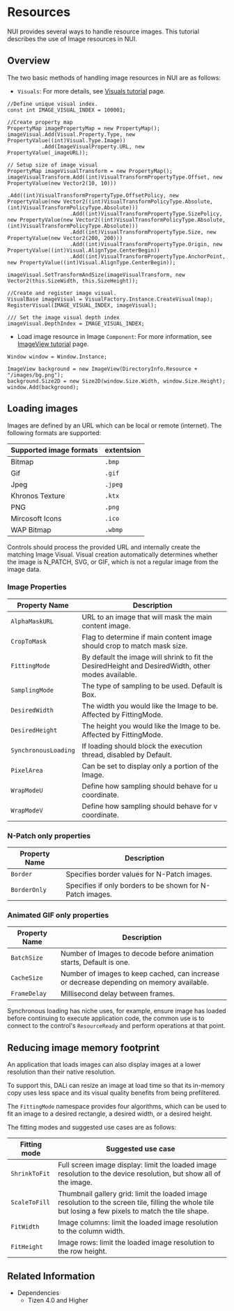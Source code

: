 # Resources

NUI provides several ways to handle resource images.
This tutorial describes the use of Image resources in NUI.

## Overview

The two basic methods of handling image resources in NUI are as follows:
 
* `Visuals`: For more details, see [Visuals tutorial](visuals.md) page.

```
//Define unique visual index.
const int IMAGE_VISUAL_INDEX = 100001;

//Create property map
PropertyMap imagePropertyMap = new PropertyMap();
imageVisual.Add(Visual.Property.Type, new PropertyValue((int)Visual.Type.Image))
           .Add(ImageVisualProperty.URL, new PropertyValue(_imageURL));

// Setup size of image visual
PropertyMap imageVisualTransform = new PropertyMap();
imageVisualTransform.Add((int)VisualTransformPropertyType.Offset, new PropertyValue(new Vector2(10, 10)))
                    .Add((int)VisualTransformPropertyType.OffsetPolicy, new PropertyValue(new Vector2((int)VisualTransformPolicyType.Absolute, (int)VisualTransformPolicyType.Absolute)))
                    .Add((int)VisualTransformPropertyType.SizePolicy, new PropertyValue(new Vector2((int)VisualTransformPolicyType.Absolute, (int)VisualTransformPolicyType.Absolute)))
                    .Add((int)VisualTransformPropertyType.Size, new PropertyValue(new Vector2(200, 200)))
                    .Add((int)VisualTransformPropertyType.Origin, new PropertyValue((int)Visual.AlignType.CenterBegin))
                    .Add((int)VisualTransformPropertyType.AnchorPoint, new PropertyValue((int)Visual.AlignType.CenterBegin));
                    
imageVisual.SetTransformAndSize(imageVisualTransform, new Vector2(this.SizeWidth, this.SizeHeight));

//Create and register image visual.
VisualBase imageVisual = VisualFactory.Instance.CreateVisual(map);
RegisterVisual(IMAGE_VISUAL_INDEX, imageVisual);

/// Set the image visual depth index
imageVisual.DepthIndex = IMAGE_VISUAL_INDEX;
```
* Load image resource in Image `Component`: For more information, see  [ImageView tutorial](imageview.md) page.

```
Window window = Window.Instance;

ImageView background = new ImageView(DirectoryInfo.Resource + "/images/bg.png");
background.Size2D = new Size2D(window.Size.Width, window.Size.Height);
window.Add(background);
```

## Loading images

Images are defined by an URL which can be local or remote (internet).
The following formats are supported:

| Supported image formats | extentsion |
|------------------------ | ---------- |
| Bitmap                  | `.bmp`     |
| Gif                     | `.gif`     |
| Jpeg                    | `.jpeg`    |
| Khronos Texture         | `.ktx`     |
| PNG                     | `.png`     |
| Mircosoft Icons         | `.ico`     |
| WAP Bitmap              | `.wbmp`    |

Controls should process the provided URL and internally create the matching Image Visual.
Visual creation automatically determines whether the image is N_PATCH, SVG, or GIF, which is not a regular image from the image data.

### Image Properties

| Property Name        | Description       |
|----------------------|-------------------|
| `AlphaMaskURL`       | URL to an image that will mask the main content image. |
| `CropToMask`         | Flag to determine if main content image should crop to match mask size. |
| `FittingMode`        | By default the image will shrink to fit the DesiredHeight and DesiredWidth, other modes available. |
| `SamplingMode`       | The type of sampling to be used. Default is Box. |
| `DesiredWidth`       | The width you would like the Image to be.  Affected by FittingMode.       |
| `DesiredHeight`      | The height you would like the Image to be. Affected by FittingMode.       |
| `SynchronousLoading` | If loading should block the execution thread, disabled by Default.        |
| `PixelArea`          | Can be set to display only a portion of the Image.           |
| `WrapModeU`          | Define how sampling should behave for u coordinate. |
| `WrapModeV`          | Define how sampling should behave for v coordinate. |


### N-Patch only properties

| Property Name        | Description       |
|----------------------|-------------------|
| `Border`             | Specifies border values for N-Patch images. |
| `BorderOnly`         | Specifies if only borders to be shown for N-Patch images. |

### Animated GIF only properties

| Property Name | Description       |
|---------------|-------------------|
| `BatchSize`   | Number of Images to decode before animation starts, Default is one. |
| `CacheSize`   | Number of images to keep cached, can increase or decrease depending on memory available. |
| `FrameDelay`  | Millisecond delay between frames. |

Synchronous loading has niche uses, for example, ensure image has loaded before continuing to execute application code,
the common use is to connect to the control's `ResourceReady` and perform operations at that point.

## Reducing image memory footprint

An application that loads images can also display images at a lower resolution than their native resolution.

To support this, DALi can resize an image at load time so that its in-memory copy uses less space and its visual quality benefits from being prefiltered.

The `FittingMode` namespace provides four algorithms, which can be used to fit an image to a desired rectangle, a desired width, or a desired height.

The fitting modes and suggested use cases are as follows:

| Fitting mode 	| Suggested use case |
| ------------- | ------------------ |
| `ShrinkToFit` | Full screen image display: limit the loaded image resolution to the device resolution, but show all of the image. |
| `ScaleToFill` | Thumbnail gallery grid: limit the loaded image resolution to the screen tile, filling the whole tile but losing a few pixels to match the tile shape. |
| `FitWidth`    | Image columns: limit the loaded image resolution to the column width. |
| `FitHeight`   | Image rows: limit the loaded image resolution to the row height. |

## Related Information
- Dependencies
  -   Tizen 4.0 and Higher
